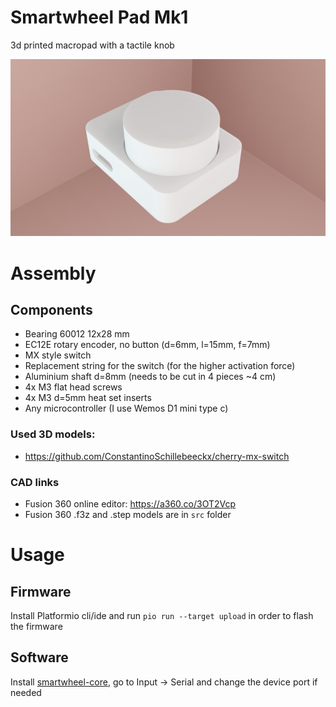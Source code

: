 # Smartwheel Pad Mk1

3d printed macropad with a tactile knob

![smartwheel-pad mk1](/extra/render1.jpg)

# Assembly

## Components

* Bearing 60012 12x28 mm
* EC12E rotary encoder, no button (d=6mm, l=15mm, f=7mm)
* MX style switch
* Replacement string for the switch (for the higher activation force)
* Aluminium shaft d=8mm (needs to be cut in 4 pieces ~4 cm)
* 4x M3 flat head screws
* 4x M3 d=5mm heat set inserts
* Any microcontroller (I use Wemos D1 mini type c)

### Used 3D models:
* https://github.com/ConstantinoSchillebeeckx/cherry-mx-switch

### CAD links

* Fusion 360 online editor: https://a360.co/3OT2Vcp
* Fusion 360 .f3z and .step models are in `src` folder

# Usage

## Firmware

Install Platformio cli/ide and run `pio run --target upload` in order to flash the firmware

## Software

Install [smartwheel-core](https://smartwheel-core.github.io), go to Input -> Serial and change the device port if needed

